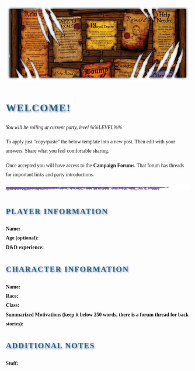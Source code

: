<style>
  body {
    font-family: "Georgia", serif;
    line-height: 1.8;
    margin: 0;
    padding: 2rem;
  }

  h1, h2, h3, h4, h5, h6 {
    font-family: "Cinzel", serif;
    color: #34627B;
    text-transform: uppercase;
    letter-spacing: 2px;
    text-shadow: 2px 2px 4px rgba(63,107,169, 0.8);
    margin-bottom: 1rem;
  }
</style>


![Main Banner](https://raw.githubusercontent.com/Tougher-Together-DnD/default-game-assets/refs/heads/main/templates/campaign-details/images/apply-here-banner.png)
<br>

# Welcome!
*You will be rolling at current party, level %%LEVEL%%*

To apply just "copy/paste" the below template into a new post. Then edit with your answers. Share what you feel comfortable sharing.

Once accepted you will have access to the **Campaign Forums**. That forum has threads for important links and party introductions. 

![Horizontal Ruler](https://raw.githubusercontent.com/Tougher-Together-DnD/default-game-assets/refs/heads/main/templates/campaign-details/images/horizontal-ruler-1.png)

## Player Information
**Name:**  
**Age (optional):**  
**D&D experience:**

## Character Information
**Name:**  
**Race:**  
**Class:**  
**Summarized Motivations (keep it below 250 words, there is a forum thread for back stories):**

## Additional Notes
**Stuff:**